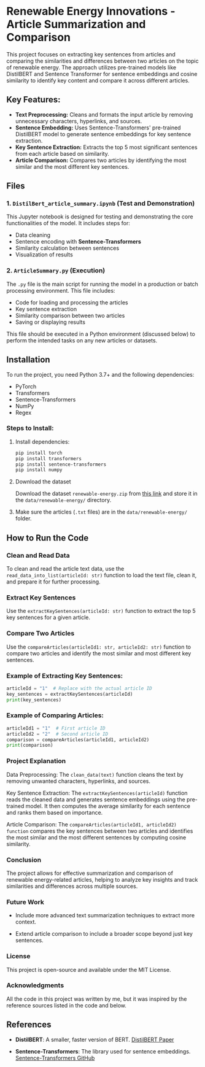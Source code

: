 # Renewable Energy Innovations - Article Summarization and Comparison

This project focuses on extracting key sentences from articles and comparing the similarities and differences between two articles on the topic of renewable energy. The approach utilizes pre-trained models like DistilBERT and Sentence Transformer for sentence embeddings and cosine similarity to identify key content and compare it across different articles.

## Key Features:
- **Text Preprocessing:** Cleans and formats the input article by removing unnecessary characters, hyperlinks, and sources.
- **Sentence Embedding:** Uses Sentence-Transformers' pre-trained DistilBERT model to generate sentence embeddings for key sentence extraction.
- **Key Sentence Extraction:** Extracts the top 5 most significant sentences from each article based on similarity.
- **Article Comparison:** Compares two articles by identifying the most similar and the most different key sentences.

## Files

### 1. `DistilBert_article_summary.ipynb` (Test and Demonstration)
This Jupyter notebook is designed for testing and demonstrating the core functionalities of the model. It includes steps for:
- Data cleaning
- Sentence encoding with **Sentence-Transformers**
- Similarity calculation between sentences
- Visualization of results


### 2. `ArticleSummary.py` (Execution)
The `.py` file is the main script for running the model in a production or batch processing environment. This file includes:
- Code for loading and processing the articles
- Key sentence extraction
- Similarity comparison between two articles
- Saving or displaying results

This file should be executed in a Python environment (discussed below) to perform the intended tasks on any new articles or datasets.

## Installation

To run the project, you need Python 3.7+ and the following dependencies:

- PyTorch
- Transformers
- Sentence-Transformers
- NumPy
- Regex

### Steps to Install:

1. Install dependencies:
   ```bash
   pip install torch
   pip install transformers
   pip install sentence-transformers
   pip install numpy
2. Download the dataset

   Download the dataset `renewable-energy.zip` from [this link](https://storage.googleapis.com/ds--tasks-datasets/renewable-energy.zip) and store it in the `data/renewable-energy/` directory.

3. Make sure the articles (`.txt` files) are in the `data/renewable-energy/` folder.

## How to Run the Code

### Clean and Read Data

To clean and read the article text data, use the `read_data_into_list(articleId: str)` function to load the text file, clean it, and prepare it for further processing.

### Extract Key Sentences

Use the `extractKeySentences(articleId: str)` function to extract the top 5 key sentences for a given article.

### Compare Two Articles

Use the `compareArticles(articleId1: str, articleId2: str)` function to compare two articles and identify the most similar and most different key sentences.

### Example of Extracting Key Sentences:

```python
articleId = "1"  # Replace with the actual article ID
key_sentences = extractKeySentences(articleId)
print(key_sentences)
```

### Example of Comparing Articles:

```python
articleId1 = "1"  # First article ID
articleId2 = "2"  # Second article ID
comparison = compareArticles(articleId1, articleId2)
print(comparison)
```

### Project Explanation

Data Preprocessing:
The `clean_data(text)` function cleans the text by removing unwanted characters, hyperlinks, and sources.

Key Sentence Extraction:
The `extractKeySentences(articleId)` function reads the cleaned data and generates sentence embeddings using the pre-trained model. It then computes the average similarity for each sentence and ranks them based on importance.

Article Comparison:
The `compareArticles(articleId1, articleId2) function` compares the key sentences between two articles and identifies the most similar and the most different sentences by computing cosine similarity.

### Conclusion
The project allows for effective summarization and comparison of renewable energy-related articles, helping to analyze key insights and track similarities and differences  across multiple sources.

### Future Work
- Include more advanced text summarization techniques to extract more context.

- Extend article comparison to include a broader scope beyond just key sentences.

### License
This project is open-source and available under the MIT License.

### Acknowledgments
All the code in this project was written by me, but it was inspired by the reference sources listed in the code and below.

## References
- **DistilBERT**: A smaller, faster version of BERT. [DistilBERT Paper](https://arxiv.org/abs/1910.01108)

- **Sentence-Transformers**: The library used for sentence embeddings. [Sentence-Transformers GitHub](https://github.com/UKPLab/sentence-transformers)